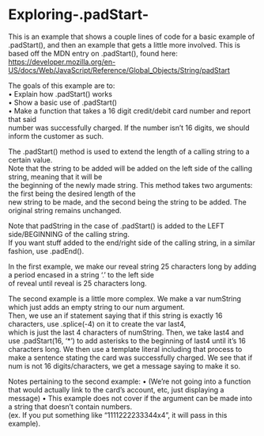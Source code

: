 # Exploring-.padStart-

This is an example that shows a couple lines of code for a basic example of .padStart(), and then an example that gets a little
more involved. This is based off the MDN entry on .padStart(), found here: 
https://developer.mozilla.org/en-US/docs/Web/JavaScript/Reference/Global_Objects/String/padStart

The goals of this example are to:  
• Explain how .padStart() works  
• Show a basic use of .padStart()  
• Make a function that takes a 16 digit credit/debit card number and report that said   
number was successfully charged. If the number isn’t 16 digits, we should inform the customer as such. 

The .padStart() method is used to extend the length of a calling string to a certain value.   
Note that the string to be added will be added on the left side of the calling string, meaning that it will be   
the beginning of the newly made string. This method takes two arguments: the first being the desired length of the   
new string to be made, and the second being the string to be added. The original string remains unchanged.  

Note that padString in the case of .padStart() is added to the LEFT side/BEGINNING of the calling string.   
If you want stuff added to the end/right side of the calling string, in a similar fashion, use .padEnd().    

In the first example, we make our reveal string 25 characters long by adding a period encased in a string ‘.’  to the left side   
of reveal until reveal is 25 characters long.  

The second example is a little more complex. We make a var numString which just adds an empty string to our num argument.   
Then, we use an if statement saying that if this string is exactly 16 characters, use .splice(-4) on it to create the var last4,   
which is just the last 4 characters of numString. Then, we take last4 and use .padStart(16, ‘\*’) to add asterisks to the beginning of last4
until it’s 16 characters long. We then use a template literal including that process to make a sentence stating the card was successfully 
charged. We see that if num is not 16 digits/characters, we get a message saying to make it so.

Notes pertaining to the second example:
• (We’re not going into a function that would actually link to the card’s account, etc, just displaying a message)
• This example does not cover if the argument can be made into a string that doesn’t contain numbers. \
(ex. If you put something like “1111222233344x4”, it will pass in this example).
